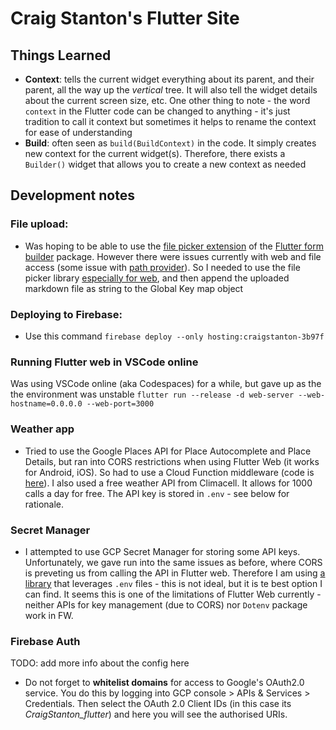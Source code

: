 # Craig Stanton's Flutter Site

## Things Learned

- **Context**: tells the current widget everything about its parent, and their parent, all the way up the _vertical_ tree. It will also tell the widget details about the current screen size, etc. One other thing to note - the word `context` in the Flutter code can be changed to anything - it's just tradition to call it context but sometimes it helps to rename the context for ease of understanding
- **Build**: often seen as `build(BuildContext)` in the code. It simply creates new context for the current widget(s). Therefore, there exists a `Builder()` widget that allows you to create a new context as needed

## Development notes

### File upload:

- Was hoping to be able to use the [file picker extension](https://pub.dev/packages/form_builder_file_picker) of the [Flutter form builder](https://pub.dev/packages/flutter_form_builder) package. However there were issues currently with web and file access (some issue with [path provider](https://github.com/flutter/flutter/issues/45296)). So I needed to use the file picker library [especially for web](https://pub.dev/packages/file_picker_cross), and then append the uploaded markdown file as string to the Global Key map object

### Deploying to Firebase:

- Use this command `firebase deploy --only hosting:craigstanton-3b97f`

### Running Flutter web in VSCode online

Was using VSCode online (aka Codespaces) for a while, but gave up as the the environment was unstable
`flutter run --release -d web-server --web-hostname=0.0.0.0 --web-port=3000`

### Weather app

- Tried to use the Google Places API for Place Autocomplete and Place Details, but ran into CORS restrictions when using Flutter Web (it works for Android, iOS). So had to use a Cloud Function middleware (code is [here](https://github.com/stantonius/craigstanton_api_nodejs)). I also used a free weather API from Climacell. It allows for 1000 calls a day for free. The API key is stored in `.env` - see below for rationale.

### Secret Manager

- I attempted to use GCP Secret Manager for storing some API keys. Unfortunately, we gave run into the same issues as before, where CORS is preveting us from calling the API in Flutter web. Therefore I am using [a library](https://pub.dev/packages/envify) that leverages `.env` files - this is not ideal, but it is te best option I can find. It seems this is one of the limitations of Flutter Web currently - neither APIs for key management (due to CORS) nor `Dotenv` package work in FW.

### Firebase Auth

TODO: add more info about the config here

- Do not forget to **whitelist domains** for access to Google's OAuth2.0 service. You do this by logging into GCP console > APIs & Services > Credentials. Then select the OAuth 2.0 Client IDs (in this case its _CraigStanton_flutter_) and here you will see the authorised URIs.
